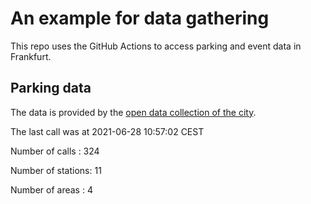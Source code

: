 # An example for data gathering

This repo uses the GitHub Actions to access parking and event data in Frankfurt.

## Parking data
The data is provided by the [open data collection of the city](https://www.offenedaten.frankfurt.de/).

The last call was at 2021-06-28 10:57:02 CEST

Number of calls   : 324

Number of stations:  11

Number of areas   :   4

